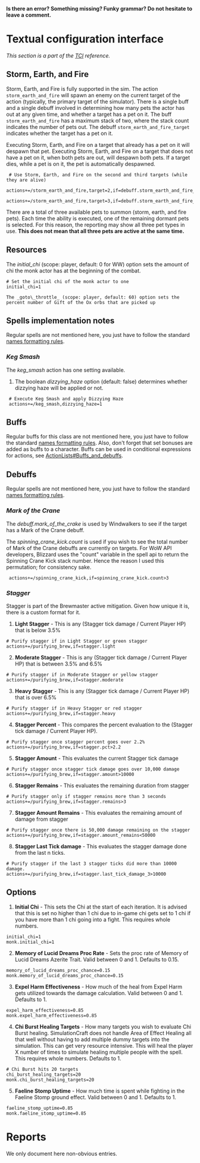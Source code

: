 **Is there an error? Something missing? Funky grammar? Do not hesitate to leave a comment.**



# Textual configuration interface
_This section is a part of the [TCI](TextualConfigurationInterface) reference._
## Storm, Earth, and Fire

Storm, Earth, and Fire is fully supported in the sim. The action `storm_earth_and_fire` will spawn an enemy on the current target of the action (typically, the primary target of the simulator). There is a single buff and a single debuff involved in determining how many pets the actor has out at any given time, and whether a target has a pet on it. The buff `storm_earth_and_fire` has a maximum stack of two, where the stack count indicates the number of pets out. The debuff `storm_earth_and_fire_target` indicates whether the target has a pet on it.

Executing Storm, Earth, and Fire on a target that already has a pet on it will despawn that pet. Executing Storm, Earth, and Fire on a target that does not have a pet on it, when both pets are out, will despawn both pets. If a target dies, while a pet is on it, the pet is automatically despawned.
```
 # Use Storm, Earth, and Fire on the second and third targets (while they are alive)
 actions+=/storm_earth_and_fire,target=2,if=debuff.storm_earth_and_fire_target.down
 actions+=/storm_earth_and_fire,target=3,if=debuff.storm_earth_and_fire_target.down
```

There are a total of three available pets to summon (storm, earth, and fire pets). Each time the ability is executed, one of the remaining dormant pets is selected. For this reason, the reporting may show all three pet types in use. **This does not mean that all three pets are active at the same time.**

## Resources

The _initial\_chi_ (scope: player, default: 0 for WW) option sets the amount of chi the monk actor has at the beginning of the combat.
```
# Set the initial chi of the monk actor to one
initial_chi=1

The _goto\_throttle_ (scope: player, default: 60) option sets the percent number of Gift of the Ox orbs that are picked up
```
## Spells implementation notes

Regular spells are not mentioned here, you just have to follow the standard [names formatting rules](TextualConfigurationInterface#Names_formatting).

### _Keg Smash_
The _keg\_smash_ action has one setting available.
  1. The boolean _dizzying\_haze_ option (default: false) determines whether dizzying haze will be applied or not.
```
 # Execute Keg Smash and apply Dizzying Haze
 actions+=/keg_smash,dizzying_haze=1
```

## Buffs
Regular buffs for this class are not mentioned here, you just have to follow the standard [names formatting rules](TextualConfigurationInterface#Names_formatting.md). Also, don't forget that set bonuses are added as buffs to a character. Buffs can be used in conditional expressions for actions, see [ActionLists#Buffs\_and\_debuffs](ActionLists#Buffs_and_debuffs).

## Debuffs
Regular spells are not mentioned here, you just have to follow the standard [names formatting rules](TextualConfigurationInterface#Names_formatting).

### _Mark of the Crane_
The _debuff.mark\_of\_the\_crake_ is used by Windwalkers to see if the target has a Mark of the Crane debuff.

The _spinning\_crane\_kick.count_ is used if you wish to see the total number of Mark of the Crane debuffs are currently on targets. For WoW API developers, Blizzard uses the "count" variable in the spell api to return the Spinning Crane Kick stack number. Hence the reason I used this permutation; for consistency sake.

```
 actions+=/spinning_crane_kick,if=spinning_crane_kick.count>3
```

### _Stagger_
Stagger is part of the Brewmaster active mitigation. Given how unique it is, there is a custom format for it.

1. **Light Stagger** - This is any (Stagger tick damage / Current Player HP) that is below 3.5%

  ```
 # Purify stagger if in Light Stagger or green stagger
 actions+=/purifying_brew,if=stagger.light
  ```
2. **Moderate Stagger** - This is any (Stagger tick damage / Current Player HP) that is between 3.5% and 6.5%

  ```
 # Purify stagger if in Moderate Stagger or yellow stagger
 actions+=/purifying_brew,if=stagger.moderate
  ```
3. **Heavy Stagger** - This is any (Stagger tick damage / Current Player HP) that is over 6.5%

  ```
 # Purify stagger if in Heavy Stagger or red stagger
 actions+=/purifying_brew,if=stagger.heavy
  ```
4. **Stagger Percent** - This compares the percent evaluation to the (Stagger tick damage / Current Player HP).

  ```
 # Purify stagger once stagger percent goes over 2.2%
 actions+=/purifying_brew,if=stagger.pct>2.2
  ```
5. **Stagger Amount** - This evaluates the current Stagger tick damage

  ```
 # Purify stagger once stagger tick damage goes over 10,000 damage
 actions+=/purifying_brew,if=stagger.amount>10000
  ```
6. **Stagger Remains** - This evaluates the remaining duration from stagger

  ```
 # Purify stagger only if stagger remains more than 3 seconds
 actions+=/purifying_brew,if=stagger.remains>3
  ```
7. **Stagger Amount Remains** - This evaluates the remaining amount of damage from stagger

  ```
 # Purify stagger once there is 50,000 damage remaining on the stagger
 actions+=/purifying_brew,if=stagger.amount_remains<50000
  ```
8. **Stagger Last Tick damage** - This evaluates the stagger damage done from the last n ticks.

  ```
 # Purify stagger if the last 3 stagger ticks did more than 10000 damage.
 actions+=/purifying_brew,if=stagger.last_tick_damage_3>10000
  ```

## Options

1. **Initial Chi** - This sets the Chi at the start of each iteration. It is advised that this is set no higher than 1 chi due to in-game chi gets set to 1 chi if you have more than 1 chi going into a fight. This requires whole numbers.

```
initial_chi=1
monk.initial_chi=1
```

2. **Memory of Lucid Dreams Proc Rate** - Sets the proc rate of Memory of Lucid Dreams Azerite Trait. Valid between 0 and 1. Defaults to 0.15.

```
memory_of_lucid_dreams_proc_chance=0.15
monk.memory_of_lucid_dreams_proc_chance=0.15
```

3. **Expel Harm Effectiveness** - How much of the heal from Expel Harm gets utilized towards the damage calculation. Valid between 0 and 1. Defaults to 1.

```
expel_harm_effectiveness=0.85
monk.expel_harm_effectiveness=0.85
```

4. **Chi Burst Healing Targets** - How many targets you wish to evaluate Chi Burst healing. SimulationCraft does not handle Area of Effect Healing all that well without having to add multiple dummy targets into the simulation. This can get very resource intensive. This will heal the player X number of times to simulate healing multiple people with the spell. This requires whole numbers. Defaults to 1.

```
# Chi Burst hits 20 targets
chi_burst_healing_targets=20
monk.chi_burst_healing_targets=20
```

5. **Faeline Stomp Uptime** - How much time is spent while fighting in the Faeline Stomp ground effect. Valid between 0 and 1. Defaults to 1.

```
faeline_stomp_uptime=0.85
monk.faeline_stomp_uptime=0.85
```

# Reports
We only document here non-obvious entries.